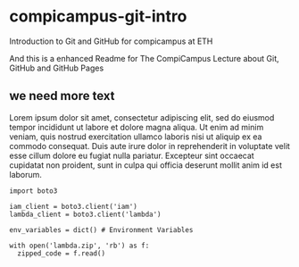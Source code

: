 # compicampus-git-intro
Introduction to Git and GitHub for compicampus at ETH

And this is a enhanced Readme for The CompiCampus Lecture about Git, GitHub and GitHub Pages


## we need more text
Lorem ipsum dolor sit amet, consectetur adipiscing elit, sed do eiusmod tempor incididunt ut labore et dolore magna aliqua. Ut enim ad minim veniam, quis nostrud exercitation ullamco laboris nisi ut aliquip ex ea commodo consequat. Duis aute irure dolor in reprehenderit in voluptate velit esse cillum dolore eu fugiat nulla pariatur. Excepteur sint occaecat cupidatat non proident, sunt in culpa qui officia deserunt mollit anim id est laborum.

```
import boto3

iam_client = boto3.client('iam')
lambda_client = boto3.client('lambda')

env_variables = dict() # Environment Variables

with open('lambda.zip', 'rb') as f:
  zipped_code = f.read()
```
